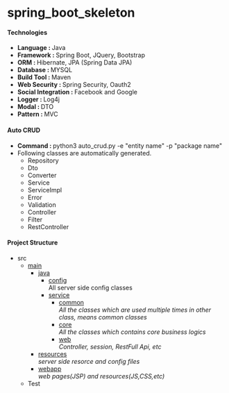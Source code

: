 # spring_boot_skeleton

<h4>Technologies</h4>
<ul>
    <li><b>Language : </b>Java</li>
    <li><b>Framework : </b>Spring Boot, JQuery, Bootstrap</li>
    <li><b>ORM : </b>Hibernate, JPA (Spring Data JPA)</li>
    <li><b>Database : </b>MYSQL</li>
    <li><b>Build Tool : </b>Maven</li>
    <li><b>Web Security : </b> Spring Security, Oauth2</li>
    <li><b>Social Integration : </b> Facebook and Google</li>
    <li><b>Logger : </b> Log4j</li>
    <li><b>Modal : </b> DTO</li>
    <li><b>Pattern : </b> MVC</li>
</ul>

<h4>Auto CRUD</h4>
<ul>
    <li><b>Command : </b>python3 auto_crud.py -e "entity name" -p "package name"</li>
    <li>
    Following classes are automatically generated.
        <ul>
            <li>Repository</li>
            <li>Dto</li>
            <li>Converter</li>
            <li>Service</li>
            <li>ServiceImpl</li>
            <li>Error</li>
            <li>Validation</li>
            <li>Controller</li>
            <li>Filter</li>
            <li>RestController</li>
        </ul>
    </li>
</ul>

<h4>Project Structure</h4>
<ul>
    <li>
    src
    <ul>
        <li>
        <a href="https://github.com/dhirajbadu/spring_boot_skeleton/tree/master/src/main" >main</a>
            <ul>
                <li>
                <a href="https://github.com/dhirajbadu/spring_boot_skeleton/tree/master/src/java" >java</a>
                    <ul>
                        <li>
                        <a href="https://github.com/dhirajbadu/spring_boot_skeleton/tree/master/src/main/java/com/realestate/re/config" >config</a><br>
                        </i>All server side config classes</i>
                        </li>
                        <li>
                        <a href="https://github.com/dhirajbadu/spring_boot_skeleton/tree/master/src/main/java/com/realestate/re/service">service</a>
                           <ul>
                            <li>
                            <a href="https://github.com/dhirajbadu/spring_boot_skeleton/tree/master/src/main/java/com/realestate/re/service/common">common</a><br>
                            <i>All the classes which are used multiple times in other class, means common classes</i>
                            </li>
                            <li>
                            <a href="https://github.com/dhirajbadu/spring_boot_skeleton/tree/master/src/main/java/com/realestate/re/service/core">core</a><br>
                            <i>All the classes which contains core business logics</i>
                            </li>
                            <li>
                            <a href="https://github.com/dhirajbadu/spring_boot_skeleton/tree/master/src/main/java/com/realestate/re/service/web">web</a><br>
                            <i>Controller, session, RestFull Api, etc</i>
                            </li>
                           </ul>
                        </li>
                    </ul>
                </li>
                <li>
                <a href="https://github.com/dhirajbadu/spring_boot_skeleton/tree/master/src/resources" >resources</a><br>
                <i>server side resorce and config files</i>
                </li>
                <li>
                <a href="https://github.com/dhirajbadu/spring_boot_skeleton/tree/master/src/webapp" >webapp</a>
                <br>
                 <i>web pages(JSP) and resources(JS,CSS,etc)</i>
                 </li>
            </ul>
        </li>
        <li>
         Test
        </li>
    </ul>
    </li>
</ul>